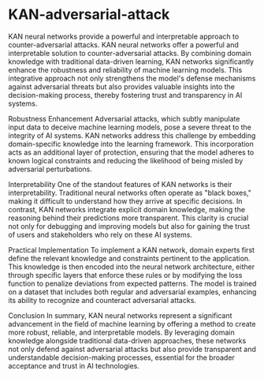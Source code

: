 # KAN-adversarial-attack
KAN neural networks provide a powerful and interpretable approach to counter-adversarial attacks. 
KAN neural networks offer a powerful and interpretable solution to counter-adversarial attacks. By combining domain knowledge with traditional data-driven learning, KAN networks significantly enhance the robustness and reliability of machine learning models. This integrative approach not only strengthens the model's defense mechanisms against adversarial threats but also provides valuable insights into the decision-making process, thereby fostering trust and transparency in AI systems.

Robustness Enhancement
Adversarial attacks, which subtly manipulate input data to deceive machine learning models, pose a severe threat to the integrity of AI systems. KAN networks address this challenge by embedding domain-specific knowledge into the learning framework. This incorporation acts as an additional layer of protection, ensuring that the model adheres to known logical constraints and reducing the likelihood of being misled by adversarial perturbations.

Interpretability
One of the standout features of KAN networks is their interpretability. Traditional neural networks often operate as "black boxes," making it difficult to understand how they arrive at specific decisions. In contrast, KAN networks integrate explicit domain knowledge, making the reasoning behind their predictions more transparent. This clarity is crucial not only for debugging and improving models but also for gaining the trust of users and stakeholders who rely on these AI systems.

Practical Implementation
To implement a KAN network, domain experts first define the relevant knowledge and constraints pertinent to the application. This knowledge is then encoded into the neural network architecture, either through specific layers that enforce these rules or by modifying the loss function to penalize deviations from expected patterns. The model is trained on a dataset that includes both regular and adversarial examples, enhancing its ability to recognize and counteract adversarial attacks.

Conclusion
In summary, KAN neural networks represent a significant advancement in the field of machine learning by offering a method to create more robust, reliable, and interpretable models. By leveraging domain knowledge alongside traditional data-driven approaches, these networks not only defend against adversarial attacks but also provide transparent and understandable decision-making processes, essential for the broader acceptance and trust in AI technologies. 
